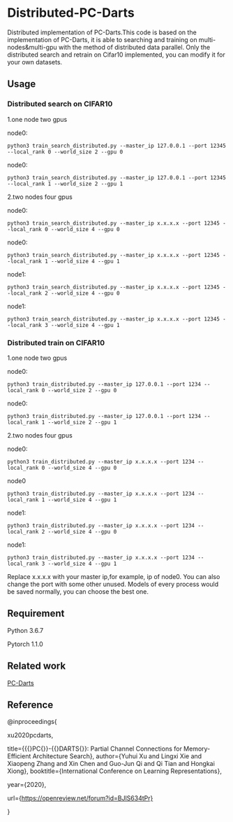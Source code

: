 # Distributed-PC-Darts
Distributed implementation of PC-Darts.This code is based on the implementation of PC-Darts, it is able to searching and training on multi-nodes&amp;multi-gpu with the method of distributed data parallel. Only the distributed search and retrain on Cifar10 implemented, you can modify it for your own datasets.

## Usage
### Distributed search on CIFAR10

1.one node two gpus

node0:

    python3 train_search_distributed.py --master_ip 127.0.0.1 --port 12345 --local_rank 0 --world_size 2 --gpu 0

node0:

    python3 train_search_distributed.py --master_ip 127.0.0.1 --port 12345 --local_rank 1 --world_size 2 --gpu 1

2.two nodes four gpus

node0:

    python3 train_search_distributed.py --master_ip x.x.x.x --port 12345 --local_rank 0 --world_size 4 --gpu 0

node0:

    python3 train_search_distributed.py --master_ip x.x.x.x --port 12345 --local_rank 1 --world_size 4 --gpu 1

node1:

    python3 train_search_distributed.py --master_ip x.x.x.x --port 12345 --local_rank 2 --world_size 4 --gpu 0

node1:

    python3 train_search_distributed.py --master_ip x.x.x.x --port 12345 --local_rank 3 --world_size 4 --gpu 1

### Distributed train on CIFAR10

1.one node two gpus

node0:

    python3 train_distributed.py --master_ip 127.0.0.1 --port 1234 --local_rank 0 --world_size 2 --gpu 0

node0:


    python3 train_distributed.py --master_ip 127.0.0.1 --port 1234 --local_rank 1 --world_size 2 --gpu 1


2.two nodes four gpus

node0:

    python3 train_distributed.py --master_ip x.x.x.x --port 1234 --local_rank 0 --world_size 4 --gpu 0

node0

    python3 train_distributed.py --master_ip x.x.x.x --port 1234 --local_rank 1 --world_size 4 --gpu 1

node1:

    python3 train_distributed.py --master_ip x.x.x.x --port 1234 --local_rank 2 --world_size 4 --gpu 0

node1:
       
    python3 train_distributed.py --master_ip x.x.x.x --port 1234 --local_rank 3 --world_size 4 --gpu 1


Replace x.x.x.x with your master ip,for example, ip of node0. You can also change the port with some other unused. Models of every process would be saved normally, you can choose the best one.

## Requirement

Python 3.6.7

Pytorch 1.1.0

## Related work

[PC-Darts](https://github.com/yuhuixu1993/PC-DARTS)

## Reference

@inproceedings{

xu2020pcdarts,

title={{\{}PC{\}}-{\{}DARTS{\}}: Partial Channel Connections for Memory-Efficient Architecture Search},
author={Yuhui Xu and Lingxi Xie and Xiaopeng Zhang and Xin Chen and Guo-Jun Qi and Qi Tian and Hongkai Xiong},
booktitle={International Conference on Learning Representations},

year={2020},

url={https://openreview.net/forum?id=BJlS634tPr}

}
